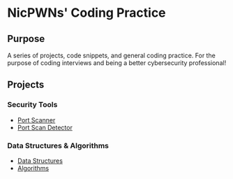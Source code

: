 # NicPWNs' Coding Practice
## Purpose
A series of projects, code snippets, and general coding practice. For the purpose of coding interviews and being a better cybersecurity professional!

## Projects
### Security Tools
- [Port Scanner](/security-tools/port-scanner)
- [Port Scan Detector](/security-tools/port-scan-detector)

### Data Structures & Algorithms
- [Data Structures](/data-structures-algorithms/data-structures)
- [Algorithms](/data-structures-algorithms/algorithms)
